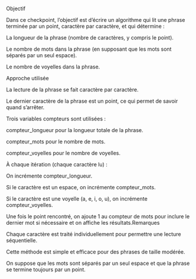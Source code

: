 Objectif

Dans ce checkpoint, l’objectif est d’écrire un algorithme qui lit une phrase terminée par un point, caractère par caractère, et qui détermine :

La longueur de la phrase (nombre de caractères, y compris le point).

Le nombre de mots dans la phrase (en supposant que les mots sont séparés par un seul espace).

Le nombre de voyelles dans la phrase.

Approche utilisée

La lecture de la phrase se fait caractère par caractère.

Le dernier caractère de la phrase est un point, ce qui permet de savoir quand s’arrêter.

Trois variables compteurs sont utilisées :

compteur_longueur pour la longueur totale de la phrase.

compteur_mots pour le nombre de mots.

compteur_voyelles pour le nombre de voyelles.

À chaque itération (chaque caractère lu) :

On incrémente compteur_longueur.

Si le caractère est un espace, on incrémente compteur_mots.

Si le caractère est une voyelle (a, e, i, o, u), on incrémente compteur_voyelles.

Une fois le point rencontré, on ajoute 1 au compteur de mots pour inclure le dernier mot si nécessaire et on affiche les résultats.Remarques

Chaque caractère est traité individuellement pour permettre une lecture séquentielle.

Cette méthode est simple et efficace pour des phrases de taille modérée.

On suppose que les mots sont séparés par un seul espace et que la phrase se termine toujours par un point.
